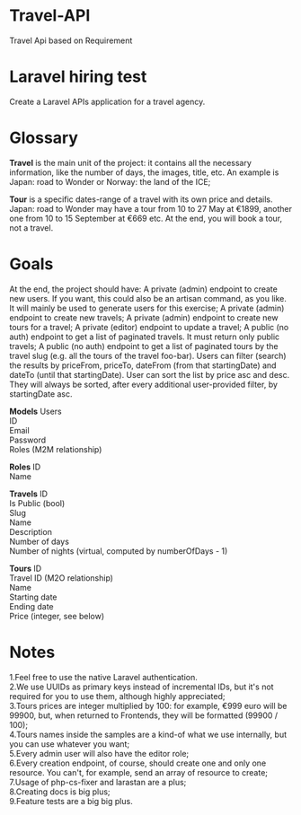 # Travel-API
 Travel Api based on Requirement


 
# Laravel hiring test
Create a Laravel APIs application for a travel agency.

# Glossary
**Travel** is the main unit of the project: it contains all the necessary information, like the number of days, the images, title, etc. An example is Japan: road to Wonder or Norway: the land of the ICE;

**Tour** is a specific dates-range of a travel with its own price and details. Japan: road to Wonder may have a tour from 10 to 27 May at €1899, another one from 10 to 15 September at €669 etc. At the end, you will book a tour, not a travel.

# Goals
At the end, the project should have:
A private (admin) endpoint to create new users. If you want, this could also be an artisan command, as you like. It will mainly be used to generate users for this exercise;
A private (admin) endpoint to create new travels;
A private (admin) endpoint to create new tours for a travel;
A private (editor) endpoint to update a travel;
A public (no auth) endpoint to get a list of paginated travels. It must return only public travels;
A public (no auth) endpoint to get a list of paginated tours by the travel slug (e.g. all the tours of the travel foo-bar). Users can filter (search) the results by priceFrom, priceTo, dateFrom (from that startingDate) and dateTo (until that startingDate). User can sort the list by price asc and desc. They will always be sorted, after every additional user-provided filter, by startingDate asc.


**Models**
Users \
ID \
Email \
Password \
Roles (M2M relationship) 

**Roles**
ID \
Name 

**Travels**
ID \
Is Public (bool) \
Slug \
Name \
Description \
Number of days \
Number of nights (virtual, computed by numberOfDays - 1) 

**Tours**
ID \
Travel ID (M2O relationship) \
Name \
Starting date \
Ending date \
Price (integer, see below) 

# Notes
1.Feel free to use the native Laravel authentication. \
2.We use UUIDs as primary keys instead of incremental IDs, but it's not required for you to use them, although highly appreciated; \
3.Tours prices are integer multiplied by 100: for example, €999 euro will be 99900, but, when returned to Frontends, they will be formatted (99900 / 100); \
4.Tours names inside the samples are a kind-of what we use internally, but you can use whatever you want; \
5.Every admin user will also have the editor role; \
6.Every creation endpoint, of course, should create one and only one resource. You can't, for example, send an array of resource to create; \
7.Usage of php-cs-fixer and larastan are a plus; \
8.Creating docs is big plus; \
9.Feature tests are a big big plus. 

